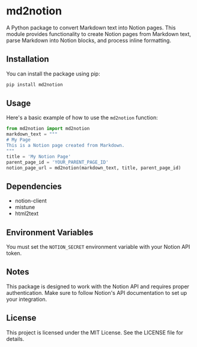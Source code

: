 
# md2notion

A Python package to convert Markdown text into Notion pages. This module provides functionality to create Notion pages from Markdown text, parse Markdown into Notion blocks, and process inline formatting.

## Installation

You can install the package using pip:

```bash
pip install md2notion
```

## Usage

Here's a basic example of how to use the `md2notion` function:

```python
from md2notion import md2notion
markdown_text = """
# My Page
This is a Notion page created from Markdown.
"""
title = 'My Notion Page'
parent_page_id = 'YOUR_PARENT_PAGE_ID'
notion_page_url = md2notion(markdown_text, title, parent_page_id)
```

## Dependencies

- notion-client
- mistune
- html2text

## Environment Variables

You must set the `NOTION_SECRET` environment variable with your Notion API token.

## Notes

This package is designed to work with the Notion API and requires proper authentication. Make sure to follow Notion's API documentation to set up your integration.

## License

This project is licensed under the MIT License. See the LICENSE file for details.
